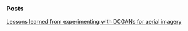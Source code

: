 ### Posts

[Lessons learned from experimenting with DCGANs for aerial imagery](https://myndrws.github.io/geo_gans.md)
